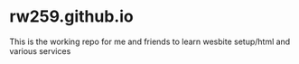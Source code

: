 # rw259.github.io
This is the working repo for me and friends to learn wesbite setup/html and various services
